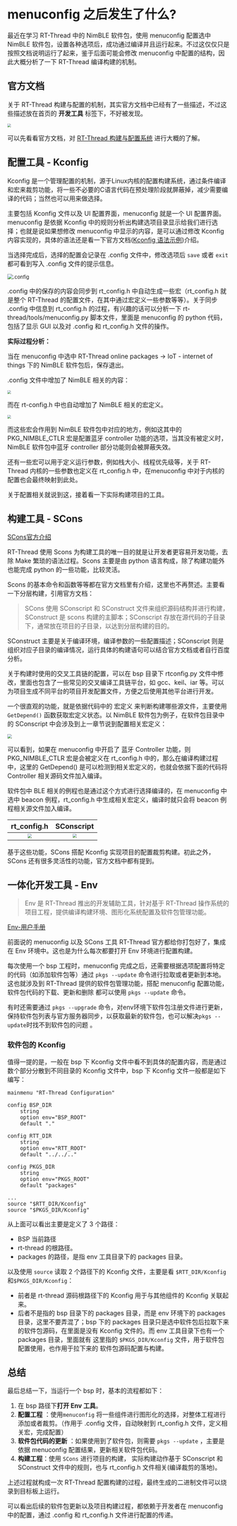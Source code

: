 # menuconfig 之后发生了什么?

最近在学习 RT-Thread 中的 NimBLE 软件包，使用 menuconfig 配置选中 NimBLE 软件包，设置各种选项后，成功通过编译并且运行起来。不过这仅仅只是按照文档说明运行了起来，鉴于后面可能会修改 menuconfig 中配置的结构，因此大概分析了一下 RT-Thread 编译构建的机制。

## 官方文档

关于 RT-Thread 构建与配置的机制，其实官方文档中已经有了一些描述，不过这些描述放在首页的 **开发工具**  标签下，不好被发现。

<img src=".\image\官方页面.png" style="zoom: 50%;" />

可以先看看官方文档，对 [RT-Thread 构建与配置系统](https://www.rt-thread.org/document/site/#/development-tools/build-config-system/summary) 进行大概的了解。

## 配置工具 - Kconfig

Kconfig 是一个管理配置的机制，源于Linux内核的配置构建系统，通过条件编译和宏来裁剪功能，将一些不必要的C语言代码在预处理阶段就屏蔽掉，减少需要编译的代码；当然也可以用来做选择。

主要包括 Kconfig 文件以及 UI 配置界面，menuconfig 就是一个 UI 配置界面。menuconfig 是依据 Kconfig 中的规则分析出构建选项目录显示给我们进行选择；也就是说如果想修改 menuconfig 中显示的内容，是可以通过修改 Kconfig 内容实现的，具体的语法还是看一下官方文档([Kconfig 语法示例](https://www.rt-thread.org/document/site/#/development-tools/build-config-system/Kconfig?id=kconfig%e8%af%ad%e6%b3%95%e5%8f%8a%e7%a4%ba%e4%be%8b))介绍。

当选择完成后，选择的配置会记录在 .config 文件中，修改选项后 `save` 或者 `exit` 都可看到写入 .config 文件的提示信息。

<img src="image/config.png" alt=".config" style="zoom: 80%;" />

 .config 中的保存的内容会同步到 rt_config.h 中自动生成一些宏（rt_config.h 就是整个 RT-Thread 的配置文件，在其中通过宏定义一些参数等等）。关于同步 .config 中信息到 rt_config.h 的过程，有兴趣的话可以分析一下 rt-thread/tools/menuconfig.py 脚本文件，里面是 menuconfig 的 python 代码，包括了显示 GUI 以及对 .config 和 rt_config.h 文件的操作。



**实际过程分析：**

当在 menuconfig 中选中 RT-Thread online packages -> IoT - internet of things 下的 NimBLE 软件包后，保存退出。

.config 文件中增加了 NimBLE 相关的内容：

<img src="./image/config-NimBLE.png" style="zoom:50%;" />

而在 rt-config.h 中也自动增加了 NimBLE 相关的宏定义。

<img src="./image/rtconfig-NimBLE.png" style="zoom:50%;" />

而这些宏会作用到 NimBLE 软件包中对应的地方，例如这其中的 PKG_NIMBLE_CTLR 宏是配置蓝牙 controller 功能的选项，当其没有被定义时，NimBLE 软件包中蓝牙 controller 部分功能则会被屏蔽失效。

还有一些宏可以用于定义运行参数，例如栈大小、线程优先级等，关于 RT-Thread 内核的一些参数也定义在 rt_config.h 中，在menuconfig 中对于内核的配置也会最终映射到此处。

关于配置相关就说到这，接着看一下实际构建项目的工具。



## 构建工具 - SCons

[SCons官方介绍](https://www.rt-thread.org/document/site/#/development-tools/build-config-system/SCons)

RT-Thread 使用 Scons 为构建工具的唯一目的就是让开发者更容易开发功能，去除 Make 繁琐的语法过程。Scons 主要是由 python 语言构成，除了构建功能外也能完成 python 的一些功能，比较灵活。

Scons 的基本命令和函数等等都在官方文档里有介绍，这里也不再赘述。主要看一下分层构建，引用官方文档：

>   SCons 使用 SConscript 和 SConstruct 文件来组织源码结构并进行构建，SConstruct 是 scons 构建的主脚本；SConscript 存放在源代码的子目录下，通常放在项目的子目录，以达到分层构建的目的。

SConstruct 主要是关于编译环境，编译参数的一些配置描述；SConscript 则是组织对应子目录的编译情况，运行具体的构建语句可以结合官方文档或者自行百度分析。

关于构建时使用的交叉工具链的配置，可以在 bsp 目录下 rtconfig.py 文件中修改，里面也包含了一些常见的交叉编译工具链平台，如 gcc、keil、iar 等。可以为项目生成不同平台的项目开发配置文件，方便之后使用其他平台进行开发。

一个很直观的功能，就是依据代码中的 宏定义 来判断构建哪些源文件，主要使用 `GetDepend()` 函数获取宏定义状态。以 NimBLE 软件包为例子，在软件包目录中的 SConscript 中会涉及到上一章节说到配置相关宏定义：

<img src="image/SConscript-1.png" style="zoom:60%;" />

可以看到，如果在 menuconfig  中开启了 蓝牙 Controller 功能，则 PKG_NIMBLE_CTLR 宏是会被定义在 rt_config.h 中的，那么在编译构建过程中，这里的 GetDepend() 是可以检测到相关宏定义的，也就会依据下面的代码将 Controller 相关源码文件加入编译。

软件包中 BLE 相关的例程也是通过这个方式进行选择编译的，在 menuconfig 中选中 beacon 例程，rt_config.h 中生成相关宏定义，编译时就只会将 beacon 例程相关源文件加入编译。

|                      rt_config.h                       |                       SConscript                       |
| :----------------------------------------------------: | :----------------------------------------------------: |
| <img src="image/SConscript-2.png" style="zoom:60%;" /> | <img src="image/SConscript-3.png" style="zoom:55%;" /> |

基于这些功能，SCons 搭配 Kconfig 实现项目的配置裁剪构建。初此之外，SCons 还有很多灵活性的功能，官方文档中都有提到。



## 一体化开发工具 - Env

>   Env 是 RT-Thread 推出的开发辅助工具，针对基于 RT-Thread 操作系统的项目工程，提供编译构建环境、图形化系统配置及软件包管理功能。

[Env-用户手册](https://www.rt-thread.org/document/site/#/development-tools/env/env)

前面说的 menuconfig 以及 SCons 工具 RT-Thread 官方都给你打包好了，集成在 Env 环境中。这也是为什么每次都要打开 Env 环境进行配置构建。

每次使用一个 bsp 工程时，menuconfig  完成之后，还需要根据选项配置将特定的代码（如添加软件包等）通过 `pkgs --update` 命令进行拉取或者更新到本地。这也就涉及到 RT-Thread 提供的软件包管理功能，搭配 menuconfig 配置功能，软件包代码的下载、更新和删除 都可以使用 `pkgs --update` 命令。

有时还需要通过 `pkgs --upgrade` 命令，对env环境下软件包注册文件进行更新，保持软件包列表与官方服务器同步，以获取最新的软件包，也可以解决`pkgs --update`时找不到软件包的问题 。



### 软件包的 Kconfig

值得一提的是，一般在 bsp 下 Kconfig 文件中看不到具体的配置内容，而是通过数个部分分散到不同目录的 Kconfig 文件中，bsp 下 Kconfig 文件一般都是如下编写：

```
mainmenu "RT-Thread Configuration"

config BSP_DIR
    string
    option env="BSP_ROOT"
    default "."

config RTT_DIR
    string
    option env="RTT_ROOT"
    default "../../.."

config PKGS_DIR
    string
    option env="PKGS_ROOT"
    default "packages"
    
...
source "$RTT_DIR/Kconfig"
source "$PKGS_DIR/Kconfig"
```

从上面可以看出主要是定义了 3 个路径：

-   BSP 当前路径
-   rt-thread 的根路径。
-   packages 的路径，是指 env 工具目录下的 packages 目录。

以及使用 `source` 读取 2 个路径下的 Kconfig 文件，主要是看 `$RTT_DIR/Kconfig` 和`$PKGS_DIR/Kconfig`：

-   前者是 rt-thread 源码根路径下的 Kconfig 用于与其他组件的 Kconfig 关联起来。
-   后者不是指的 bsp 目录下的 packages 目录，而是 env 环境下的 packages 目录，这里不要弄混了；bsp 下的  packages 目录只是选中软件包后拉取下来的软件包源码，在里面是没有 Kconfig 文件的。而 env 工具目录下也有一个 packages 目录，里面就有 这里指的 `$PKGS_DIR/Kconfig` 文件，用于软件包配置使用，也作用于拉下来的 软件包源码配置与构建。



## 总结

最后总结一下，当运行一个 bsp 时，基本的流程都如下：

1.  在 bsp 路径下**打开 Env 工具**。
2.  **配置工程** ：使用`menuconfig` 将一些组件进行图形化的选择，对整体工程进行添加或者裁剪。（作用于 .config 文件，自动映射到 rt_config.h 文件，定义相关宏，完成配置）
3.  **软件包代码的更新** ：如果使用到了软件包，则需要 `pkgs --update` ，主要是依据 menuconfig 配置结果，更新相关软件包代码。
4.  **构建工程**：使用 `SCons` 进行项目的构建， 实际构建动作基于 SConscript 和 SConstruct 文件中的规则，也与 rt_config.h 文件相关(编译裁剪的落地)。

上述过程就构成一次 RT-Thread 配置构建的过程，最终生成的二进制文件可以烧录到目标板上运行。

可以看出后续的软件包更新以及项目构建过程，都依赖于开发者在 menuconfig 中的配置，通过 .config 和 rt_config.h 文件进行配置的传递。

